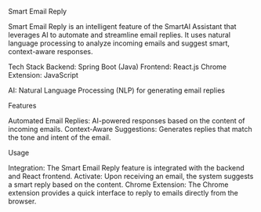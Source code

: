 Smart Email Reply

Smart Email Reply is an intelligent feature of the SmartAI Assistant that leverages AI to automate and streamline email replies. It uses natural language processing to analyze incoming emails and suggest smart, context-aware responses.

Tech Stack
Backend: Spring Boot (Java)
Frontend: React.js
Chrome Extension: JavaScript

AI: Natural Language Processing (NLP) for generating email replies

Features

Automated Email Replies: AI-powered responses based on the content of incoming emails.
Context-Aware Suggestions: Generates replies that match the tone and intent of the email.


Usage

Integration: The Smart Email Reply feature is integrated with the backend and React frontend.
Activate: Upon receiving an email, the system suggests a smart reply based on the content.
Chrome Extension: The Chrome extension provides a quick interface to reply to emails directly from the browser.

